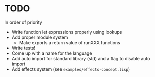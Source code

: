 # TODO

In order of priority

- Write function let expressions properly using lookups
- Add proper module system
    - Make exports a return value of runXXX functions
- Write tests!
- Come up with a name for the language
- Add auto import for standard library (std) and a flag to disable auto import
- Add effects system (see `examples/effects-concept.lisp`)
